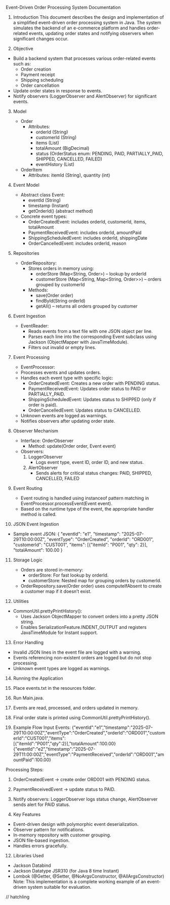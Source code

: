 Event-Driven Order Processing System Documentation

1. Introduction
   This document describes the design and implementation of a simplified event-driven order processing system in Java. The system simulates the backend of an e-commerce platform and handles order-related events, updating order states and notifying observers when significant changes occur.

2. Objective
* Build a backend system that processes various order-related events such as:
  * Order creation
  * Payment receipt
  * Shipping scheduling
  * Order cancellation
* Update order states in response to events.
* Notify observers (LoggerObserver and AlertObserver) for significant events.

3. Model

   * Order
     * Attributes:
       * orderId (String)
       * customerId (String)
       * items (List<OrderItem>)
       * totalAmount (BigDecimal)
       * status (OrderStatus enum: PENDING, PAID, PARTIALLY\_PAID, SHIPPED, CANCELLED, FAILED)
       * eventHistory (List<Event>)
   * OrderItem
     * Attributes: itemId (String), quantity (int)

4. Event Model
   * Abstract class Event:
     * eventId (String)
     * timestamp (Instant)
     * getOrderId() (abstract method)
   * Concrete event types:
     * OrderCreatedEvent: includes orderId, customerId, items, totalAmount
     * PaymentReceivedEvent: includes orderId, amountPaid
     * ShippingScheduledEvent: includes orderId, shippingDate
     * OrderCancelledEvent: includes orderId, reason

5. Repositories
   * OrderRepository:
     * Stores orders in memory using:
       * orderStore (Map\<String, Order>) – lookup by orderId
       * customerStore (Map\<String, Map\<String, Order>>) – orders grouped by customerId
     * Methods:
       * save(Order order)
       * findById(String orderId)
       * getAll() – returns all orders grouped by customer
6. Event Ingestion
   * EventReader:
     * Reads events from a text file with one JSON object per line.
     * Parses each line into the corresponding Event subclass using Jackson (ObjectMapper with JavaTimeModule).
     * Filters out invalid or empty lines.

7. Event Processing
    * EventProcessor:
     * Processes events and updates orders.
     * Handles each event type with specific logic:
       * OrderCreatedEvent: Creates a new order with PENDING status.
       * PaymentReceivedEvent: Updates order status to PAID or PARTIALLY\_PAID.
       * ShippingScheduledEvent: Updates status to SHIPPED (only if order is paid).
       * OrderCancelledEvent: Updates status to CANCELLED.
     * Unknown events are logged as warnings.
     * Notifies observers after updating order state.

8. Observer Mechanism
   * Interface: OrderObserver
     * Method: update(Order order, Event event)
   * Observers:
     1. LoggerObserver
        * Logs event type, event ID, order ID, and new status.
     2. AlertObserver
        * Sends alerts for critical status changes: PAID, SHIPPED, CANCELLED, FAILED

9. Event Routing
    * Event routing is handled using instanceof pattern matching in EventProcessor.processEvent(Event event).
    * Based on the runtime type of the event, the appropriate handler method is called.

10. JSON Event Ingestion
  * Sample event JSON:
    {
    "eventId": "e1",
    "timestamp": "2025-07-29T10:00:00Z",
    "eventType": "OrderCreated",
    "orderId": "ORD001",
    "customerId": "CUST001",
    "items": \[{"itemId": "P001", "qty": 2}],
    "totalAmount": 100.00
    }

11. Storage Logic
    * Orders are stored in-memory:
      * orderStore: For fast lookup by orderId.
      * customerStore: Nested map for grouping orders by customerId.
    * OrderRepository.save(Order order) uses computeIfAbsent to create a customer map if it doesn’t exist.

12. Utilities
  * CommonUtil.prettyPrintHistory():
    * Uses Jackson ObjectMapper to convert orders into a pretty JSON string.
    * Enables SerializationFeature.INDENT\_OUTPUT and registers JavaTimeModule for Instant support.

13. Error Handling
* Invalid JSON lines in the event file are logged with a warning.
* Events referencing non-existent orders are logged but do not stop processing.
* Unknown event types are logged as warnings.

14. Running the Application

15. Place events.txt in the resources folder.

16. Run Main.java.

17. Events are read, processed, and orders updated in memory.

18. Final order state is printed using CommonUtil.prettyPrintHistory().

19. Example Flow
    Input Events:
    {"eventId":"e1","timestamp":"2025-07-29T10:00:00Z","eventType":"OrderCreated","orderId":"ORD001","customerId":"CUST001","items":\[{"itemId":"P001","qty":2}],"totalAmount":100.00}
    {"eventId":"e2","timestamp":"2025-07-29T11:00:00Z","eventType":"PaymentReceived","orderId":"ORD001","amountPaid":100.00}

Processing Steps:

1. OrderCreatedEvent → create order ORD001 with PENDING status.

2. PaymentReceivedEvent → update status to PAID.

3. Notify observers: LoggerObserver logs status change, AlertObserver sends alert for PAID status.

4. Key Features

  * Event-driven design with polymorphic event deserialization.
  * Observer pattern for notifications.
  * In-memory repository with customer grouping.
  * JSON file-based ingestion.
  * Handles errors gracefully.

12. Libraries Used

  * Jackson Databind
  * Jackson Datatype JSR310 (for Java 8 time Instant)
  * Lombok (@Getter, @Setter, @NoArgsConstructor, @AllArgsConstructor)
Note: This implementation is a complete working example of an event-driven system suitable for evaluation.

// hatchling
